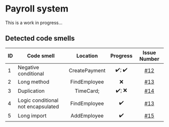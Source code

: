 # Payroll system
This is a work in progress...

## Detected code smells
| ID |             Code smell              |        Location        | Progress| Issue Number |
| -------- | -------------------------------| :---:|:---:|:---:|
|     1    |  Negative conditional              | CreatePayment | :heavy_check_mark:; :heavy_check_mark: |[#12](https://github.com/yrribeiro/payroll-java/issues/12)|
|     2    |  Long method               | FindEmployee | :x: |[#13](https://github.com/yrribeiro/payroll-java/issues/13)|
|     3    |  Duplication               | TimeCard;| :heavy_check_mark:; :x: |[#14](https://github.com/yrribeiro/payroll-java/issues/14)|
|     4    |  Logic conditional not encapsulated               | FindEmployee | :heavy_check_mark: |[#13](https://github.com/yrribeiro/payroll-java/issues/13)|
|     5    |  Long import               | AddEmployee |:heavy_check_mark: |[#15](https://github.com/yrribeiro/payroll-java/issues/15)|
